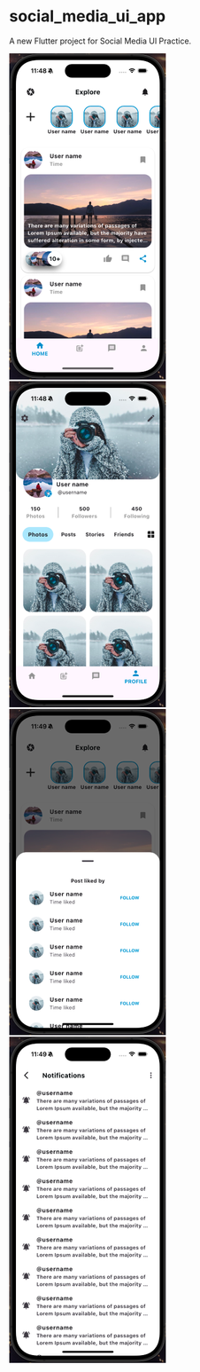# social_media_ui_app

A new Flutter project for Social Media UI Practice.

<div>


<img src="screenshots/ss1.png" >

<img src="screenshots/ss2.png" >
<br/>
<img src="screenshots/ss3.png" >

<img src="screenshots/ss4.png" >
</div>
